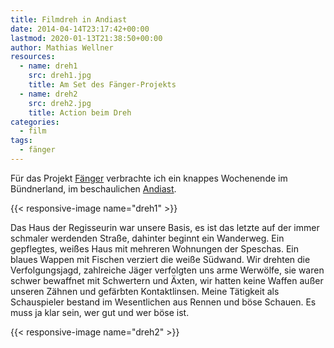 ```yaml
---
title: Filmdreh in Andiast
date: 2014-04-14T23:17:42+00:00
lastmod: 2020-01-13T21:38:50+00:00
author: Mathias Wellner
resources:
  - name: dreh1
    src: dreh1.jpg
    title: Am Set des Fänger-Projekts
  - name: dreh2
    src: dreh2.jpg
    title: Action beim Dreh
categories:
  - film
tags:
  - fänger
---
```

Für das Projekt [Fänger](https://www.facebook.com/faenger?fref=ts) verbrachte ich ein knappes Wochenende im Bündnerland, im beschaulichen [Andiast](http://de.wikipedia.org/wiki/Andiast). 
<!--more-->

{{< responsive-image name="dreh1" >}}

Das Haus der Regisseurin war unsere Basis, es ist das letzte auf der immer schmaler werdenden Straße, dahinter beginnt ein Wanderweg. Ein gepflegtes, weißes Haus mit mehreren Wohnungen der Speschas. Ein blaues Wappen mit Fischen verziert die weiße Südwand. Wir drehten die Verfolgungsjagd, zahlreiche Jäger verfolgten uns arme Werwölfe, sie waren schwer bewaffnet mit Schwertern und Äxten, wir hatten keine Waffen außer unseren Zähnen und gefärbten Kontaktlinsen. Meine Tätigkeit als Schauspieler bestand im Wesentlichen aus Rennen und böse Schauen. Es muss ja klar sein, wer gut und wer böse ist. 

{{< responsive-image name="dreh2" >}}
